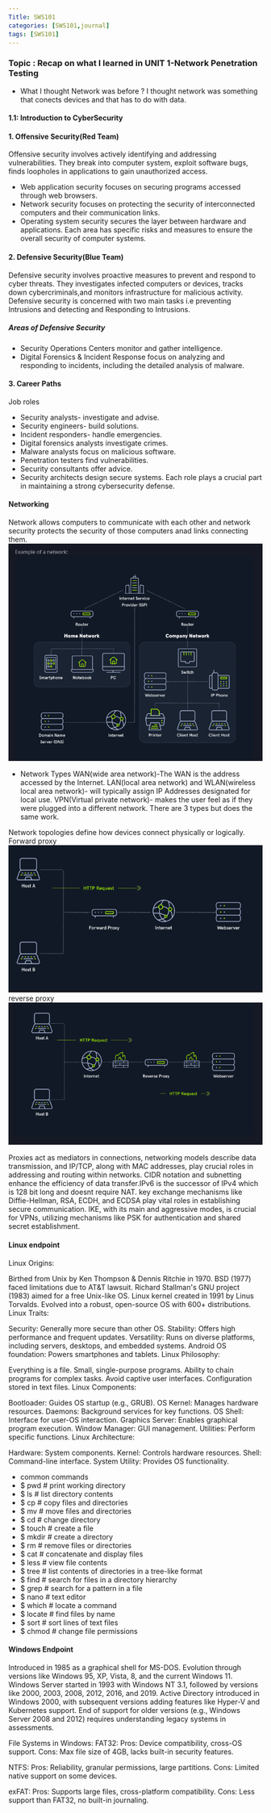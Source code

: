 ```yaml
---
Title: SWS101
categories: [SWS101,journal]
tags: [SWS101]
---
```

### Topic : Recap on what I learned in UNIT 1-Network Penetration Testing

- What I thought Network was before ?
I thought network was something that conects devices and that has to do with data.

#### 1.1: Introduction to CyberSecurity

#### 1. Offensive Security(Red Team)
Offensive security involves actively identifying and addressing vulnerabilities. They break into computer system, exploit software bugs, finds loopholes in applications to gain unauthorized access.

- Web application security focuses on securing programs accessed through web browsers. 
- Network security focuses on protecting the security of interconnected computers and their communication links.
- Operating system security secures the layer between hardware and applications.
Each area has specific risks and measures to ensure the overall security of computer systems.

#### 2. Defensive Security(Blue Team)
Defensive security involves proactive measures to prevent and respond to cyber threats. They investigates infected computers or devices, tracks down cybercriminals,and monitors infrastructure for malicious activity.
Defensive security is concerned with two main tasks i.e preventing Intrusions and detecting and Responding to Intrusions.

##### Areas of Defensive Security
- Security Operations Centers monitor and gather intelligence. 
- Digital Forensics & Incident Response focus on analyzing and responding to incidents, including the detailed analysis of malware.

#### 3. Career Paths 
Job roles
- Security analysts- investigate and advise.
- Security engineers- build solutions.
- Incident responders- handle emergencies.
- Digital forensics analysts investigate crimes.
- Malware analysts focus on malicious software.
- Penetration testers find vulnerabilities.
- Security consultants offer advice.
- Security architects design secure systems.
Each role plays a crucial part in maintaining a strong cybersecurity defense. 


#### Networking
Network allows computers to communicate with each other and network security protects the security of those computers anad links connecting them.
![alt text](../../img/sws/sws.png)

- Network Types
WAN(wide area network)-The WAN is the address accessed by the Internet.
LAN(local area network) and WLAN(wireless local area network)- will typically assign IP Addresses designated for local use.
VPN(Virtual private network)- makes the user feel as if they were plugged into a different network. There are 3 types but does the same work.

Network topologies define how devices connect physically or logically. 
Forward proxy
![alt text](<../../img/sws/forward proxy.png>)
reverse proxy
![alt text](../../img/sws/back.png)

Proxies act as mediators in connections, networking models describe data transmission, and IP/TCP, along with MAC addresses, play crucial roles in addressing and routing within networks. 
CIDR notation and subnetting enhance the efficiency of data transfer.IPv6 is the successor of IPv4 which is 128 bit long and doesnt require NAT.
key exchange mechanisms like Diffie-Hellman, RSA, ECDH, and ECDSA play vital roles in establishing secure communication. IKE, with its main and aggressive modes, is crucial for VPNs, utilizing mechanisms like PSK for authentication and shared secret establishment.

#### Linux endpoint
Linux Origins:

Birthed from Unix by Ken Thompson & Dennis Ritchie in 1970.
BSD (1977) faced limitations due to AT&T lawsuit.
Richard Stallman's GNU project (1983) aimed for a free Unix-like OS.
Linux kernel created in 1991 by Linus Torvalds.
Evolved into a robust, open-source OS with 600+ distributions.
Linux Traits:

Security: Generally more secure than other OS.
Stability: Offers high performance and frequent updates.
Versatility: Runs on diverse platforms, including servers, desktops, and embedded systems.
Android OS foundation: Powers smartphones and tablets.
Linux Philosophy:

Everything is a file.
Small, single-purpose programs.
Ability to chain programs for complex tasks.
Avoid captive user interfaces.
Configuration stored in text files.
Linux Components:

Bootloader: Guides OS startup (e.g., GRUB).
OS Kernel: Manages hardware resources.
Daemons: Background services for key functions.
OS Shell: Interface for user-OS interaction.
Graphics Server: Enables graphical program execution.
Window Manager: GUI management.
Utilities: Perform specific functions.
Linux Architecture:

Hardware: System components.
Kernel: Controls hardware resources.
Shell: Command-line interface.
System Utility: Provides OS functionality.

- common commands
- $ pwd # print working directory
- $ ls # list directory contents
- $ cp # copy files and directories 
- $ mv # move files and directories
- $ cd # change directory
- $ touch # create a file
- $ mkdir # create a directory
- $ rm # remove files or directories
- $ cat # concatenate and display files
- $ less # view file contents
- $ tree # list contents of directories in a tree-like format
- $ find # search for files in a directory hierarchy
- $ grep # search for a pattern in a file
- $ nano # text editor
- $ which # locate a command
- $ locate # find files by name
- $ sort # sort lines of text files
- $ chmod # change file permissions

#### Windows Endpoint
Introduced in 1985 as a graphical shell for MS-DOS.
Evolution through versions like Windows 95, XP, Vista, 8, and the current Windows 11.
Windows Server started in 1993 with Windows NT 3.1, followed by versions like 2000, 2003, 2008, 2012, 2016, and 2019.
Active Directory introduced in Windows 2000, with subsequent versions adding features like Hyper-V and Kubernetes support.
End of support for older versions (e.g., Windows Server 2008 and 2012) requires understanding legacy systems in assessments.

File Systems in Windows:
FAT32:
Pros: Device compatibility, cross-OS support.
Cons: Max file size of 4GB, lacks built-in security features.

NTFS:
Pros: Reliability, granular permissions, large partitions.
Cons: Limited native support on some devices.

exFAT:
Pros: Supports large files, cross-platform compatibility.
Cons: Less support than FAT32, no built-in journaling.

